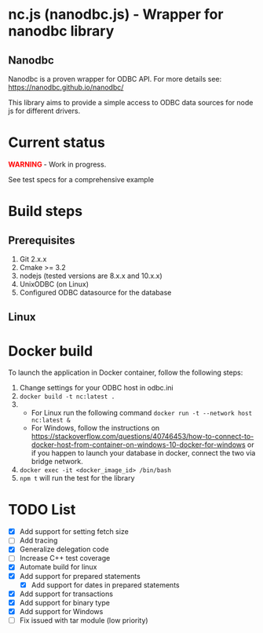 # nc.js (nanodbc.js) - Wrapper for nanodbc library

## Nanodbc
Nanodbc is a proven wrapper for ODBC API. For more details see:
https://nanodbc.github.io/nanodbc/

This library aims to provide a simple access to ODBC data sources for node js for different drivers.


# Current status

**<span style="color:red"> WARNING </span>** - Work in progress.

See test specs for a comprehensive example

# Build steps

## Prerequisites

1. Git 2.x.x
1. Cmake >= 3.2
1. nodejs (tested versions are 8.x.x and 10.x.x)
1. UnixODBC (on Linux)
1. Configured ODBC datasource for the database

## Linux




# Docker build
To launch the application in Docker container, follow the following steps:

1. Change settings for your ODBC host in odbc.ini
1. `docker build -t nc:latest .`
1. 
    - For Linux run the following command
    `docker run -t --network host nc:latest &`
    - For Windows, follow the instructions on https://stackoverflow.com/questions/40746453/how-to-connect-to-docker-host-from-container-on-windows-10-docker-for-windows or if you happen to launch your database in docker, connect the two via bridge network.
1. `docker exec -it <docker_image_id> /bin/bash`
1. `npm t` will run the test for the library

# TODO List

- [x] Add support for setting fetch size
- [ ] Add tracing
- [x] Generalize delegation code
- [ ] Increase C++ test coverage
- [x] Automate build for linux
- [x] Add support for prepared statements
    - [x] Add support for dates in prepared statements 
- [x] Add support for transactions
- [x] Add support for binary type
- [x] Add support for Windows
- [ ] Fix issued with tar module (low priority)